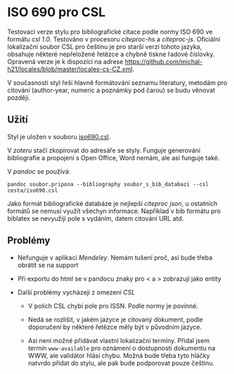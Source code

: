 # ISO 690 pro CSL

Testovací verze stylu pro bibliografické citace podle normy ISO 690 ve formátu *csl 1.0*. Testováno v procesoru *citeproc-hs* a *citeproc-js*. Oficiální lokalizační soubor CSL pro češtinu je pro starší verzi tohoto jazyka, obsahuje některé nepřeložené řetězce a chybně tiskne řadové číslovky. Opravená verze je k dispozici na adrese <https://github.com/michal-h21/locales/blob/master/locales-cs-CZ.xml>. 

V současnosti styl řeší hlavně formátování seznamu literatury, metodám pro citování (author-year, numeric a poznámky pod čarou) se budu věnovat později.

## Užití

Styl je uložen v souboru [iso690.csl](https://github.com/michal-h21/csl-iso690/raw/master/src/iso690.csl). 

V *zoteru* stačí zkopírovat do adresáře se styly. Funguje generování bibliografie a propojení s Open Office, Word nemám, ale asi funguje také.

V *pandoc* se používá:

`pandoc soubor.pripona --bibliography soubor_s_bib_databazi --csl cesta/iso690.csl` 

Jako formát bibliografické databáze je nejlepší *citeproc json*, u ostatních formátů se nemusí využít všechyn informace. Například v bib formátu pro biblatex se nevyužijí pole s vydáním, datem citování URL atd.

## Problémy

- Nefunguje v aplikaci *Mendeley*. Nemám tušení proč, asi bude třeba obrátit se na support

- Při exportu do html se v pandocu znaky pro < a > zobrazují jako entity

- Další problémy vycházejí z omezení *CSL*

  - V polích CSL chybí pole pro ISSN. Podle normy je povinné.
  
  - Nedá se rozlišit, v jakém jazyce je citovaný dokument, podle doporučení by některé řetězce měly být v původním jazyce.
  
  - Asi není možné přidávat vlastní lokalizační termíny. Přidal jsem termín `www-available` pro oznámení o dostupnosti dokumentu na WWW, ale validátor hlásí chybu. Možná bude třeba tyto hláčky natvrdo přidat do stylu, ale pak bude podporovat pouze češtinu.  
